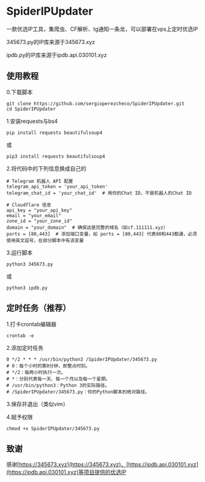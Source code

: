 # SpiderIPUpdater
一款优选IP工具，集爬虫、CF解析、tg通知一条龙，可以部署在vps上定时优选IP

345673.py的IP库来源于345673.xyz

ipdb.py的IP库来源于ipdb.api.030101.xyz

## 使用教程
0.下载脚本
```
git clone https://github.com/sergioperezcheco/SpiderIPUpdater.git
cd SpiderIPUpdater
```
1.安装requests与bs4
```
pip install requests beautifulsoup4
```
或
```
pip3 install requests beautifulsoup4
```

2.将代码中的下列信息换成自己的
```
# Telegram 机器人 API 配置
telegram_api_token = 'your_api_token'
telegram_chat_id = 'your_chat_id'  # 用你的Chat ID，不是机器人的Chat ID

# Cloudflare 信息
api_key = "your_api_key"
email = "your_email"
zone_id = "your_zone_id"
domain = "your_domain"  # 确保这是完整的域名（如cf.111111.xyz）
ports = [80,443]  # 添加端口变量，如 ports = [80,443] 代表80和443都通，必须使用英文逗号，在部分脚本中有该变量
```

3.运行脚本
```
python3 345673.py
```
或
```
python3 ipdb.py
```

## 定时任务（推荐）
1.打卡crontab编辑器
```
crontab -e
```
2.添加定时任务
```
0 */2 * * * /usr/bin/python3 /SpiderIPUpdater/345673.py
# 0：每个小时的第0分钟，即整点时刻。
# */2：每两小时执行一次。
# *：分别代表每一天、每一个月以及每一个星期。
# /usr/bin/python3：Python 3的实际路径。
# /SpiderIPUpdater/345673.py：你的Python脚本的绝对路径。
```
3.保存并退出（类似vim）

4.赋予权限
```
chmod +x SpiderIPUpdater/345673.py
```

## 致谢
感谢[https://345673.xyz](https://345673.xyz)、[https://ipdb.api.030101.xyz](https://ipdb.api.030101.xyz)等项目提供的优选IP



